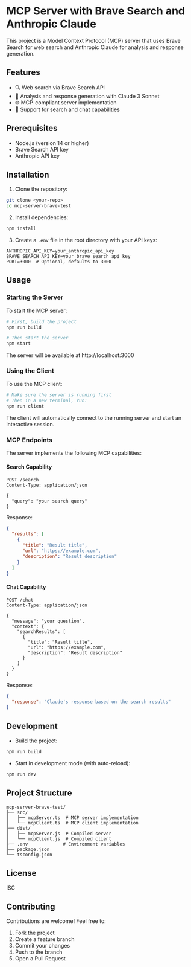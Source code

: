 # MCP Server with Brave Search and Anthropic Claude

This project is a Model Context Protocol (MCP) server that uses Brave Search for web search and Anthropic Claude for analysis and response generation.

## Features

- 🔍 Web search via Brave Search API
- 🤖 Analysis and response generation with Claude 3 Sonnet
- 🌐 MCP-compliant server implementation
- 💬 Support for search and chat capabilities

## Prerequisites

- Node.js (version 14 or higher)
- Brave Search API key
- Anthropic API key

## Installation

1. Clone the repository:
```bash
git clone <your-repo>
cd mcp-server-brave-test
```

2. Install dependencies:
```bash
npm install
```

3. Create a `.env` file in the root directory with your API keys:
```env
ANTHROPIC_API_KEY=your_anthropic_api_key
BRAVE_SEARCH_API_KEY=your_brave_search_api_key
PORT=3000  # Optional, defaults to 3000
```

## Usage

### Starting the Server

To start the MCP server:

```bash
# First, build the project
npm run build

# Then start the server
npm start
```

The server will be available at http://localhost:3000

### Using the Client

To use the MCP client:

```bash
# Make sure the server is running first
# Then in a new terminal, run:
npm run client
```

The client will automatically connect to the running server and start an interactive session.

### MCP Endpoints

The server implements the following MCP capabilities:

#### Search Capability
```http
POST /search
Content-Type: application/json

{
  "query": "your search query"
}
```

Response:
```json
{
  "results": [
    {
      "title": "Result title",
      "url": "https://example.com",
      "description": "Result description"
    }
  ]
}
```

#### Chat Capability
```http
POST /chat
Content-Type: application/json

{
  "message": "your question",
  "context": {
    "searchResults": [
      {
        "title": "Result title",
        "url": "https://example.com",
        "description": "Result description"
      }
    ]
  }
}
```

Response:
```json
{
  "response": "Claude's response based on the search results"
}
```

## Development

- Build the project:
```bash
npm run build
```

- Start in development mode (with auto-reload):
```bash
npm run dev
```

## Project Structure

```
mcp-server-brave-test/
├── src/
│   ├── mcpServer.ts  # MCP server implementation
│   └── mcpClient.ts  # MCP client implementation
├── dist/
│   ├── mcpServer.js  # Compiled server
│   └── mcpClient.js  # Compiled client
├── .env             # Environment variables
├── package.json
└── tsconfig.json
```

## License

ISC

## Contributing

Contributions are welcome! Feel free to:
1. Fork the project
2. Create a feature branch
3. Commit your changes
4. Push to the branch
5. Open a Pull Request 